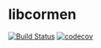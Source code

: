 # libcormen
[![Build Status](https://travis-ci.org/coder3101/libcormen.svg?branch=master)](https://travis-ci.org/coder3101/libcormen)
[![codecov](https://codecov.io/gh/coder3101/libcormen/branch/master/graph/badge.svg)](https://codecov.io/gh/coder3101/libcormen)